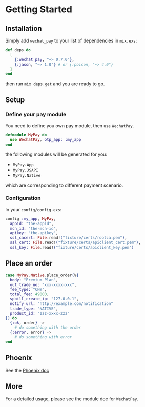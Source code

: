 # Getting Started

## Installation

Simply add `wechat_pay` to your list of dependencies in `mix.exs`:

```elixir
def deps do
  [
    {:wechat_pay, "~> 0.7.0"},
    {:jason, "~> 1.0"} # or {:poison, "~> 4.0"}
  ]
end
```

then run `mix deps.get` and you are ready to go.

## Setup

### Define your pay module

You need to define you own pay module, then `use` `WechatPay`.

```elixir
defmodule MyPay do
  use WechatPay, otp_app: :my_app
end
```

the following modules will be generated for you:

* `MyPay.App`
* `MyPay.JSAPI`
* `MyPay.Native`

which are corresponding to different payment scenario.

### Configuration

In your `config/config.exs`:

```elixir
config :my_app, MyPay,
  appid: "the-appid",
  mch_id: "the-mch-id",
  apikey: "the-apikey",
  ssl_cacert: File.read!("fixture/certs/rootca.pem"),
  ssl_cert: File.read!("fixture/certs/apiclient_cert.pem"),
  ssl_key: File.read!("fixture/certs/apiclient_key.pem")
```

## Place an order

```elixir
case MyPay.Native.place_order(%{
  body: "Premium Plan",
  out_trade_no: "xxx-xxxx-xxx",
  fee_type: "CNY",
  total_fee: 49000,
  spbill_create_ip: "127.0.0.1",
  notify_url: "http://example.com/notification"
  trade_type: "NATIVE",
  product_id: "zzz-xxxx-zzz"
}) do
  {:ok, order} ->
    # do something with the order
  {:error, error} ->
    # do something with error
end
```

## Phoenix

See the [Phoenix doc](phoenix.html)

## More

For a detailed usage, please see the module doc for `WechatPay`.

